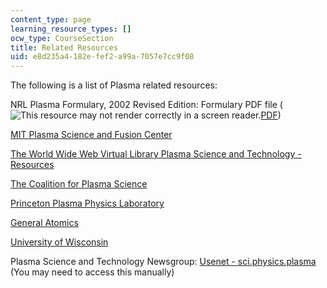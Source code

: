 ```yaml
---
content_type: page
learning_resource_types: []
ocw_type: CourseSection
title: Related Resources
uid: e8d235a4-182e-fef2-a99a-7057e7cc9f08
---
```


The following is a list of Plasma related resources:

NRL Plasma Formulary, 2002 Revised Edition: Formulary PDF file (![This resource may not render correctly in a screen reader.](/images/inacessible.gif)[PDF](https://emandpplabs.nscee.edu/notes/NRL_FORMULARY_02.pdf))

[MIT Plasma Science and Fusion Center](http://www.psfc.mit.edu/)

[The World Wide Web Virtual Library Plasma Science and Technology - Resources](http://www.plasmas.org/resources.htm)

[The Coalition for Plasma Science](http://www.plasmacoalition.org/)

[Princeton Plasma Physics Laboratory](http://www.pppl.gov/)

[General Atomics](http://fusion.gat.com/global/Home)

[University of Wisconsin](http://sprott.physics.wisc.edu/fusion.htm)

Plasma Science and Technology Newsgroup: [Usenet - sci.physics.plasma](http://groups.google.com/group/sci.physics.plasma/topics) (You may need to access this manually)